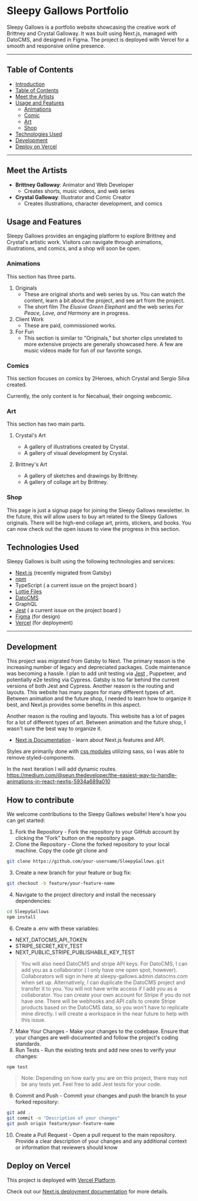 # Sleepy Gallows Portfolio

Sleepy Gallows is a portfolio website showcasing the creative work of Brittney and Crystal Galloway. It was built using Next.js, managed with DatoCMS, and designed in Figma. The project is deployed with Vercel for a smooth and responsive online presence.

---

## Table of Contents

- [Introduction](#sleepy-gallows-portfolio)
- [Table of Contents](#table-of-contents)
- [Meet the Artists](#meet-the-artists)
- [Usage and Features](#usage-and-features)
  - [Animations](#animations)
  - [Comic](#comics)
  - [Art](#art)
  - [Shop](#shop)
- [Technologies Used](#technologies-used)
- [Development](#development)
- [Deploy on Vercel](#deploy-on-vercel)

---

## Meet the Artists

- **Brittney Galloway**: Animator and Web Developer
  - Creates shorts, music videos, and web series
- **Crystal Galloway**: Illustrator and Comic Creator
  - Creates illustrations, character development, and comics

## Usage and Features

Sleepy Gallows provides an engaging platform to explore Brittney and Crystal's artistic work. Visitors can navigate through animations, illustrations, and comics, and a shop will soon be open.

### Animations

This section has three parts.

1. Originals
   - These are original shorts and web series by us. You can watch the content, learn a bit about the project, and see art from the project.
   - The short film *The Elusive Green Elephant* and the web series *For Peace, Love, and Harmony* are in progress.
2. Client Work
   - These are paid, commissioned works.
3. For Fun
   - This section is similar to "Originals," but shorter clips unrelated to more extensive projects are generally showcased here. A few are music videos made for fun of our favorite songs.

### Comics

This section focuses on comics by 2Heroes, which Crystal and Sergio Silva created.

Currently, the only content is for Necahual, their ongoing webcomic.

### Art

This section has two main parts.

1. Crystal's Art

   - A gallery of illustrations created by Crystal.
   - A gallery of visual development by Crystal.

1. Brittney's Art
   - A gallery of sketches and drawings by Brittney.
   - A gallery of collage art by Brittney.

### Shop

This page is just a signup page for joining the Sleepy Gallows newsletter.
In the future, this will allow users to buy art related to the Sleepy Gallows originals. There will be high-end collage art, prints, stickers, and books.
You can now check out the open issues to view the progress in this section.

## Technologies Used

Sleepy Gallows is built using the following technologies and services:

- [Next.js](https://nextjs.org/) (recently migrated from Gatsby)
- [npm](https://www.npmjs.com/)
- TypeScript ( a current issue on the project board )
- [Lottie Files](https://lottiefiles.com/)
- [DatoCMS](https://www.datocms.com/)
- GraphQL
- [Jest](https://jestjs.io/) ( a current issue on the project board )
- [Figma](https://www.figma.com/) (for design)
- [Vercel](https://vercel.com/) (for deployment)

---

## Development
This project was migrated from Gatsby to Next. The primary reason is the increasing number of legacy and depreciated packages. Code maintenance was becoming a hassle. I plan to add unit testing via [Jest](https://nextjs.org/docs/pages/building-your-application/optimizing/testing#jest-and-react-testing-library) , Puppeteer, and potentially e2e testing via Cypress. Gatsby is too far behind the current versions of both Jest and Cypress.
Another reason is the routing and layouts. This website has many pages for many different types of art. Between animation and the future shop, I needed to learn how to organize it best, and Next.js provides some benefits in this aspect.

Another reason is the routing and layouts. This website has a lot of pages for a lot of different types of art. Between animation and the future shop, I wasn't sure the best way to organize it.

- [Next.js Documentation](https://nextjs.org/docs) - learn about Next.js features and API.

Styles are primarily done with [css modules](https://nextjs.org/docs/app/building-your-application/styling/css-modules) utilizing sass, so I was able to remove styled-components.

In the next iteration I will add dynamic routes.
https://medium.com/@seun.thedeveloper/the-easiest-way-to-handle-animations-in-react-nextjs-5934a689a010
## How to contribute

We welcome contributions to the Sleepy Gallows website! Here's how you can get started:
1. Fork the Repository - Fork the repository to your GitHub account by clicking the "Fork" button on the repository page.
2. Clone the Repository - Clone the forked repository to your local machine. Copy the code git clone and 
  ```bash
git clone https://github.com/your-username/SleepyGallows.git
```
3. Create a new branch for your feature or bug fix:
```bash
git checkout -b feature/your-feature-name
```
4. Navigate to the project directory and install the necessary dependencies:
``` bash
cd SleepyGallows
npm install
```
6. Create a .env with these variables:
  - NEXT_DATOCMS_API_TOKEN
  - STRIPE_SECRET_KEY_TEST
  - NEXT_PUBLIC_STRIPE_PUBLISHABLE_KEY_TEST
> You will also need DatoCMS and stripe API keys. For DatoCMS, I can add you as a collaborator ( I only have one open spot, however). Collaborators will sign in here at sleepy-gallows.admin.datocms.com when set up. Alternatively, I can duplicate the DatoCMS project and transfer it to you. You will not have write access if I add you as a collaborator. You can create your own account for Stripe if you do not have one. There will be webhooks and API calls to create Stripe products based on the DatoCMS data, so you won't have to replicate mine directly. I will create a workspace in the near future to help with this issue.
7. Make Your Changes - Make your changes to the codebase. Ensure that your changes are well-documented and follow the project's coding standards.
8. Run Tests - Run the existing tests and add new ones to verify your changes:
``` bash
npm test
```
> Note: Depending on how early you are on this project,  there may not be any tests yet. Feel free to add Jest tests for your code.
9. Commit and Push - Commit your changes and push the branch to your forked repository:
 ``` bash
git add .
git commit -m "Description of your changes"
git push origin feature/your-feature-name
```
10. Create a Pull Request - Open a pull request to the main repository. Provide a clear description of your changes and any additional context or information that reviewers should know
    
## Deploy on Vercel

This project is deployed with [Vercel Platform](https://vercel.com/new?utm_medium=default-template&filter=next.js&utm_source=create-next-app&utm_campaign=create-next-app-readme).

Check out our [Next.js deployment documentation](https://nextjs.org/docs/deployment) for more details.
